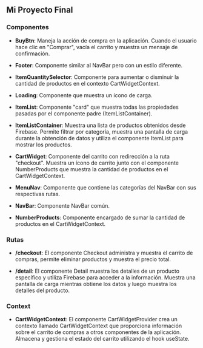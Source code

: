 ## Mi Proyecto Final

### Componentes

- **BuyBtn**: Maneja la acción de compra en la aplicación. Cuando el usuario hace clic en "Comprar", vacía el carrito y muestra un mensaje de confirmación.

- **Footer**: Componente similar al NavBar pero con un estilo diferente.

- **ItemQuantitySelector**: Componente para aumentar o disminuir la cantidad de productos en el contexto CartWidgetContext.

- **Loading**: Componente que muestra un ícono de carga.

- **ItemList**: Componente "card" que muestra todas las propiedades pasadas por el componente padre (ItemListContainer).

- **ItemListContainer**: Muestra una lista de productos obtenidos desde Firebase. Permite filtrar por categoría, muestra una pantalla de carga durante la obtención de datos y utiliza el componente ItemList para mostrar los productos.

- **CartWidget**: Componente del carrito con redirección a la ruta "checkout". Muestra un ícono de carrito junto con el componente NumberProducts que muestra la cantidad de productos en el CartWidgetContext.

- **MenuNav**: Componente que contiene las categorías del NavBar con sus respectivas rutas.

- **NavBar**: Componente NavBar común.

- **NumberProducts**: Componente encargado de sumar la cantidad de productos en el CartWidgetContext.

### Rutas

- **/checkout**: El componente Checkout administra y muestra el carrito de compras, permite eliminar productos y muestra el precio total.

- **/detail**: El componente Detail muestra los detalles de un producto específico y utiliza Firebase para acceder a la información. Muestra una pantalla de carga mientras obtiene los datos y luego muestra los detalles del producto.

### Context

- **CartWidgetContext**: El componente CartWidgetProvider crea un contexto llamado CartWidgetContext que proporciona información sobre el carrito de compras a otros componentes de la aplicación. Almacena y gestiona el estado del carrito utilizando el hook useState.
